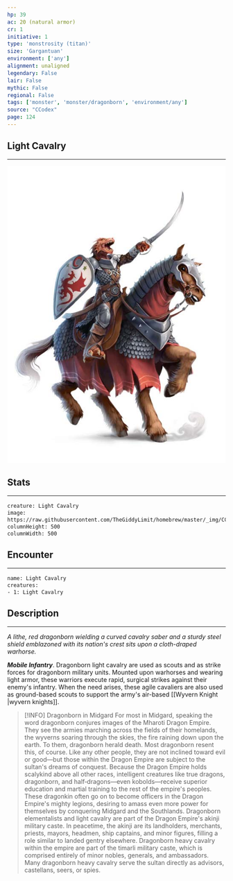 ```yaml
---
hp: 39
ac: 20 (natural armor)
cr: 1
initiative: 1
type: 'monstrosity (titan)'    
size: 'Gargantuan'
environment: ['any']
alignment: unaligned
legendary: False
lair: False
mythic: False
regional: False
tags: ['monster', 'monster/dragonborn', 'environment/any']
source: "CCodex"
page: 124
---
```


## Light Cavalry
---

![|600](https://raw.githubusercontent.com/TheGiddyLimit/homebrew/master/_img/CCodex/lightcavalry.jpg)

## Stats
---

```statblock
creature: Light Cavalry
image: https://raw.githubusercontent.com/TheGiddyLimit/homebrew/master/_img/CCodex/lightcavalry_token.png
columnHeight: 500
columnWidth: 500
```

## Encounter
---

```encounter-table
name: Light Cavalry
creatures:
- 1: Light Cavalry
```

## Description
---
_A lithe, red dragonborn wielding a curved cavalry saber and a sturdy steel shield emblazoned with its nation's crest sits upon a cloth-draped warhorse._

**_Mobile Infantry_**. Dragonborn light cavalry are used as scouts and as strike forces for dragonborn military units. Mounted upon warhorses and wearing light armor, these warriors execute rapid, surgical strikes against their enemy's infantry. When the need arises, these agile cavaliers are also used as ground-based scouts to support the army's air-based [[Wyvern Knight \|wyvern knights]].


> [!INFO] Dragonborn in Midgard
>For most in Midgard, speaking the word dragonborn conjures images of the Mharoti Dragon Empire. They see the armies marching across the fields of their homelands, the wyverns soaring through the skies, the fire raining down upon the earth. To them, dragonborn herald death.
>Most dragonborn resent this, of course. Like any other people, they are not inclined toward evil or good—but those within the Dragon Empire are subject to the sultan's dreams of conquest. Because the Dragon Empire holds scalykind above all other races, intelligent creatures like true dragons, dragonborn, and half‑dragons—even kobolds—receive superior education and martial training to the rest of the empire's peoples.
>These dragonkin often go on to become officers in the Dragon Empire's mighty legions, desiring to amass even more power for themselves by conquering Midgard and the Southlands. Dragonborn elementalists and light cavalry are part of the Dragon Empire's akinji military caste. In peacetime, the akinji are its landholders, merchants, priests, mayors, headmen, ship captains, and minor figures, filling a role similar to landed gentry elsewhere. Dragonborn heavy cavalry within the empire are part of the timarli military caste, which is comprised entirely of minor nobles, generals, and ambassadors. Many dragonborn heavy cavalry serve the sultan directly as advisors, castellans, seers, or spies.




